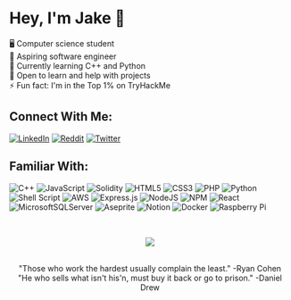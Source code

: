 # Hey, I'm Jake 👋
🖥️ Computer science student<br>🔭 Aspiring software engineer<br>🧠 Currently learning C++ and Python<br>💬 Open to learn and help with projects<br>⚡ Fun fact: I'm in the Top 1% on TryHackMe


## Connect With Me:
[![LinkedIn](https://img.shields.io/badge/LinkedIn-%230077B5.svg?logo=linkedin&logoColor=white)](https://linkedin.com/in/jacob-garrison0741) [![Reddit](https://img.shields.io/badge/Reddit-%23FF4500.svg?logo=Reddit&logoColor=white)](https://reddit.com/user/wayahlife) [![Twitter](https://img.shields.io/badge/Twitter-%231DA1F2.svg?logo=Twitter&logoColor=white)](https://twitter.com/wayahlife)


## Familiar With:
![C++](https://img.shields.io/badge/c++-%2300599C.svg?style=flat&logo=c%2B%2B&logoColor=white) ![JavaScript](https://img.shields.io/badge/javascript-%23323330.svg?style=flat&logo=javascript&logoColor=%23F7DF1E) ![Solidity](https://img.shields.io/badge/Solidity-%23363636.svg?style=flat&logo=solidity&logoColor=white) ![HTML5](https://img.shields.io/badge/html5-%23E34F26.svg?style=flat&logo=html5&logoColor=white) ![CSS3](https://img.shields.io/badge/css3-%231572B6.svg?style=flat&logo=css3&logoColor=white) ![PHP](https://img.shields.io/badge/php-%23777BB4.svg?style=flat&logo=php&logoColor=white) ![Python](https://img.shields.io/badge/python-3670A0?style=flat&logo=python&logoColor=ffdd54) ![Shell Script](https://img.shields.io/badge/shell_script-%23121011.svg?style=flat&logo=gnu-bash&logoColor=white) ![AWS](https://img.shields.io/badge/AWS-%23FF9900.svg?style=flat&logo=amazon-aws&logoColor=white) ![Express.js](https://img.shields.io/badge/express.js-%23404d59.svg?style=flat&logo=express&logoColor=%2361DAFB) ![NodeJS](https://img.shields.io/badge/node.js-6DA55F?style=flat&logo=node.js&logoColor=white) ![NPM](https://img.shields.io/badge/NPM-%23000000.svg?style=flat&logo=npm&logoColor=white) ![React](https://img.shields.io/badge/react-%2320232a.svg?style=flat&logo=react&logoColor=%2361DAFB) ![MicrosoftSQLServer](https://img.shields.io/badge/Microsoft%20SQL%20Sever-CC2927?style=flat&logo=microsoft%20sql%20server&logoColor=white) ![Aseprite](https://img.shields.io/badge/Aseprite-FFFFFF?style=flat&logo=Aseprite&logoColor=#7D929E) ![Notion](https://img.shields.io/badge/Notion-%23000000.svg?style=flat&logo=notion&logoColor=white) ![Docker](https://img.shields.io/badge/docker-%230db7ed.svg?style=flat&logo=docker&logoColor=white) ![Raspberry Pi](https://img.shields.io/badge/-RaspberryPi-C51A4A?style=flat&logo=Raspberry-Pi)

##
<br />
<div align="center">
 <img class="img" src="https://github-readme-stats.vercel.app/api/top-langs/?username=Wayahlife&theme=tokyonight&hide_border=false&include_all_commits=false&count_private=false&layout=compact" />
</div>
<br />
<p align="center">"Those who work the hardest usually complain the least." -Ryan Cohen<br />
"He who sells what isn't his'n, must buy it back or go to prison." -Daniel Drew</p>
